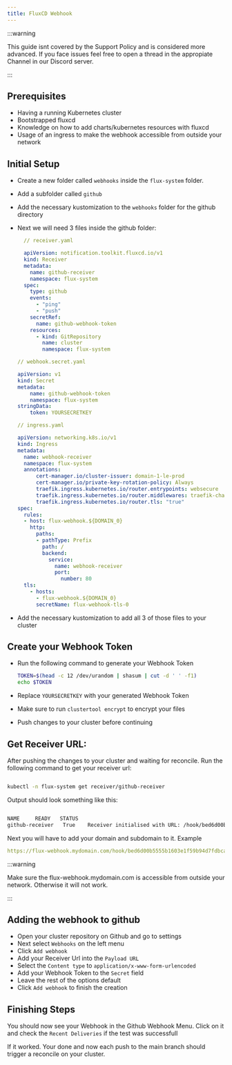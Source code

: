 ```yaml
---
title: FluxCD Webhook
---
```


:::warning

This guide isnt covered by the Support Policy and is considered more advanced.
If you face issues feel free to open a thread in the appropiate Channel in our Discord server.

:::

## Prerequisites

- Having a running Kubernetes cluster
- Bootstrapped fluxcd
- Knowledge on how to add charts/kubernetes resources with fluxcd
- Usage of an ingress to make the webhook accessible from outside your network

## Initial Setup

- Create a new folder called `webhooks` inside the `flux-system` folder.
- Add a subfolder called `github`
- Add the necessary kustomization to the `webhooks` folder for the github directory
- Next we will need 3 files inside the github folder:
  ```yaml
    // receiver.yaml

    apiVersion: notification.toolkit.fluxcd.io/v1
    kind: Receiver
    metadata:
      name: github-receiver
      namespace: flux-system
    spec:
      type: github
      events:
        - "ping"
        - "push"
      secretRef:
        name: github-webhook-token
      resources:
        - kind: GitRepository
          name: cluster
          namespace: flux-system

  ```

  ```yaml
  // webhook.secret.yaml

  apiVersion: v1
  kind: Secret
  metadata:
      name: github-webhook-token
      namespace: flux-system
  stringData:
      token: YOURSECRETKEY

  ```

  ```yaml
  // ingress.yaml

  apiVersion: networking.k8s.io/v1
  kind: Ingress
  metadata:
    name: webhook-receiver
    namespace: flux-system
    annotations:
        cert-manager.io/cluster-issuer: domain-1-le-prod
        cert-manager.io/private-key-rotation-policy: Always
        traefik.ingress.kubernetes.io/router.entrypoints: websecure
        traefik.ingress.kubernetes.io/router.middlewares: traefik-chain-basic@kubernetescrd
        traefik.ingress.kubernetes.io/router.tls: "true"
  spec:
    rules:
    - host: flux-webhook.${DOMAIN_0}
      http:
        paths:
        - pathType: Prefix
          path: /
          backend:
            service:
              name: webhook-receiver
              port:
                number: 80
    tls:
      - hosts:
        - flux-webhook.${DOMAIN_0}
        secretName: flux-webhook-tls-0

  ```

- Add the necessary kustomization to add all 3 of those files to your cluster

## Create your Webhook Token

- Run the following command to generate your Webhook Token

  ```bash
  TOKEN=$(head -c 12 /dev/urandom | shasum | cut -d ' ' -f1)
  echo $TOKEN
  ```
- Replace `YOURSECRETKEY` with your generated Webhook Token
- Make sure to run `clustertool encrypt` to encrypt your files
- Push changes to your cluster before continuing

## Get Receiver URL:

After pushing the changes to your cluster and waiting for reconcile.
Run the following command to get your receiver url:

```bash

kubectl -n flux-system get receiver/github-receiver

```

Output should look something like this:

```bash

NAME     READY   STATUS
github-receiver   True    Receiver initialised with URL: /hook/bed6d00b5555b1603e1f59b94d7fdbca58089cb5663633fb83f2815dc626d92b

```
Next you will have to add your domain and subdomain to it.
Example
```yaml
https://flux-webhook.mydomain.com/hook/bed6d00b5555b1603e1f59b94d7fdbca58089cb5663633fb83f2815dc626d92b
```

:::warning

Make sure the flux-webhook.mydomain.com is accessible from outside your network. Otherwise it will not work.

:::

## Adding the webhook to github

- Open your cluster repository on Github and go to settings
- Next select `Webhooks` on the left menu
- Click `Add webhook`
- Add your Receiver Url into the `Payload URL`
- Select the `Content type` to `application/x-www-form-urlencoded`
- Add your Webhook Token to the `Secret` field
- Leave the rest of the options default
- Click `Add webhook` to finish the creation

## Finishing Steps

You should now see your Webhook in the Github Webhook Menu.
Click on it and check the `Recent Deliveries` if the test was successfull

If it worked. Your done and now each push to the main branch should trigger a reconcile on your cluster.
